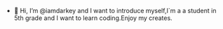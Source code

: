 - 👋 Hi, I’m @iamdarkey and I want to introduce myself,I`m a a student in 5th grade and I want to learn coding.Enjoy my creates.
